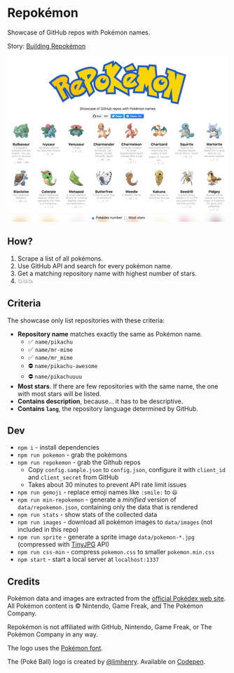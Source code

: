 Repokémon
===

Showcase of GitHub repos with Pokémon names.

Story: [Building Repokémon](https://cheeaun.com/blog/2016/08/building-repokemon/)

[![Screenshot](screenshot.png)](https://cheeaun.github.io/repokemon/)

How?
---

1. Scrape a list of all pokémons.
2. Use GitHub API and search for every pokémon name.
3. Get a matching repository name with highest number of stars.
4. 💥💥💥

Criteria
---

The showcase only list repositories with these criteria:

- **Repository name** matches exactly the same as Pokémon name.
  - ✅ `name/pikachu`
  - ✅ `name/mr-mime`
  - ✅ `name/mr_mime`
  - ⛔️ `name/pikachu-awesome`
  - ⛔️ `name/pikachuuuu`
- **Most stars**. If there are few repositories with the same name, the one with most stars will be listed.
- **Contains description**, because... it has to be descriptive.
- **Contains `lang`**, the repository language determined by GitHub.

Dev
---

- `npm i` - install dependencies
- `npm run pokemon` - grab the pokémons
- `npm run repokemon` - grab the Github repos
  - Copy `config.sample.json` to `config.json`, configure it with `client_id` and `client_secret` from GitHub
  - Takes about 30 minutes to prevent API rate limit issues
- `npm run gemoji` - replace emoji names like `:smile:` to `😄`
- `npm run min-repokemon` - generate a *minified* version of `data/repokemon.json`, containing only the data that is rendered
- `npm run stats` - show stats of the collected data
- `npm run images` - download all pokémon images to `data/images` (not included in this repo)
- `npm run sprite` - generate a sprite image `data/pokemon-*.jpg` (compressed with [TinyJPG](https://tinyjpg.com/) API)
- `npm run css-min` - compress `pokemon.css` to smaller `pokemon.min.css`
- `npm start` - start a local server at `localhost:1337`

Credits
---

Pokémon data and images are extracted from the [official Pokédex web site](http://www.pokemon.com/us/pokedex/). All Pokémon content is © Nintendo, Game Freak, and The Pokémon Company.

Repokémon is not affiliated with GitHub, Nintendo, Game Freak, or The Pokémon Company in any way.

The logo uses the [Pokémon font](https://www.dafont.com/pokemon.font).

The (Poké Ball) logo is created by [@limhenry](https://github.com/limhenry). Available on [Codepen](http://codepen.io/limhenry/full/rLYkWY/).
